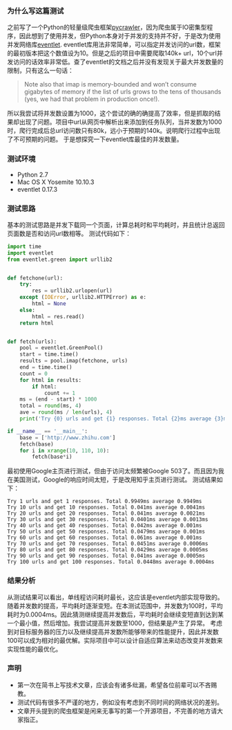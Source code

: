 ### 为什么写这篇测试
之前写了一个Python的轻量级爬虫框架[pycrawler](https://github.com/pengmeng/PyCrawler)，因为爬虫属于IO密集型程序，因此想到了使用并发，但Python本身对于并发的支持并不好，于是改为使用并发网络库[eventlet](http://eventlet.net).
eventlet库用法非常简单，可以指定并发访问的url数，框架的最初版本把这个数值设为10。但是之后的项目中需要爬取140k+ url，10个url并发访问的话效率非常低。查了eventlet的文档之后并没有发现关于最大并发数量的限制，只有这么一句话：
> Note also that imap is memory-bounded and won’t consume gigabytes of memory if the list of urls grows to the tens of thousands (yes, we had that problem in production once!).

所以我尝试将并发数设置为1000，这个尝试的确的确提高了效率，但是抓取的结果却出现了问题。项目中url从网页中解析出来添加到任务队列，当并发数为1000时，爬行完成后总url访问数只有80k，远小于预期的140k。说明爬行过程中出现了不可预期的问题。
于是想探究一下eventlet库最佳的并发数量。

### 测试环境
 - Python 2.7
 - Mac OS X Yosemite 10.10.3
 - eventlet 0.17.3

### 测试思路
基本的测试思路是并发下载同一个页面，计算总耗时和平均耗时，并且统计总返回页面数是否和访问url数相等。
测试代码如下：

``` python
import time
import eventlet
from eventlet.green import urllib2


def fetchone(url):
    try:
        res = urllib2.urlopen(url)
    except (IOError, urllib2.HTTPError) as e:
        html = None
    else:
        html = res.read()
    return html


def fetch(urls):
    pool = eventlet.GreenPool()
    start = time.time()
    results = pool.imap(fetchone, urls)
    end = time.time()
    count = 0
    for html in results:
        if html:
            count += 1
    ms = (end - start) * 1000
    total = round(ms, 4)
    ave = round(ms / len(urls), 4)
    print('Try {0} urls and get {1} responses. Total {2}ms average {3}ms'.format(len(urls), count, total, ave))

if __name__ == '__main__':
    base = ['http://www.zhihu.com']
    fetch(base)
    for i in xrange(10, 110, 10):
        fetch(base*i)
```

最初使用Google主页进行测试，但由于访问太频繁被Google 503了。而且因为我在美国测试，Google的响应时间太短，于是改用知乎主页进行测试。
测试结果如下：

```
Try 1 urls and get 1 responses. Total 0.9949ms average 0.9949ms
Try 10 urls and get 10 responses. Total 0.041ms average 0.0041ms
Try 20 urls and get 20 responses. Total 0.041ms average 0.0021ms
Try 30 urls and get 30 responses. Total 0.0401ms average 0.0013ms                                                          
Try 40 urls and get 40 responses. Total 0.042ms average 0.001ms
Try 50 urls and get 50 responses. Total 0.0479ms average 0.001ms
Try 60 urls and get 60 responses. Total 0.061ms average 0.001ms
Try 70 urls and get 70 responses. Total 0.0451ms average 0.0006ms
Try 80 urls and get 80 responses. Total 0.0429ms average 0.0005ms
Try 90 urls and get 90 responses. Total 0.041ms average 0.0005ms
Try 100 urls and get 100 responses. Total 0.0448ms average 0.0004ms
```

### 结果分析
从测试结果可以看出，单线程访问耗时最长，这应该是eventlet内部实现导致的。随着并发数的提高，平均耗时逐渐变短。在本测试范围中，并发数为100时，平均耗时为0.0004ms。因此猜测继续提高并发数后，平均耗时会继续变短直到达到某一个最小值，然后增加。我尝试提高并发数至1000，但结果是产生了异常。
考虑到对目标服务器的压力以及继续提高并发数所能够带来的性能提升，因此并发数100可以成为相对的最优解。实际项目中可以设计自适应算法来动态改变并发数来实现性能的最优化。

### 声明
 - 第一次在简书上写技术文章，应该会有诸多纰漏，希望各位前辈可以不吝赐教。
 - 测试代码有很多不严谨的地方，例如没有考虑到不同时间的网络状况的差别。
 - 文章开头提到的爬虫框架是闲来无事写的第一个开源项目，不完善的地方请大家指正。
